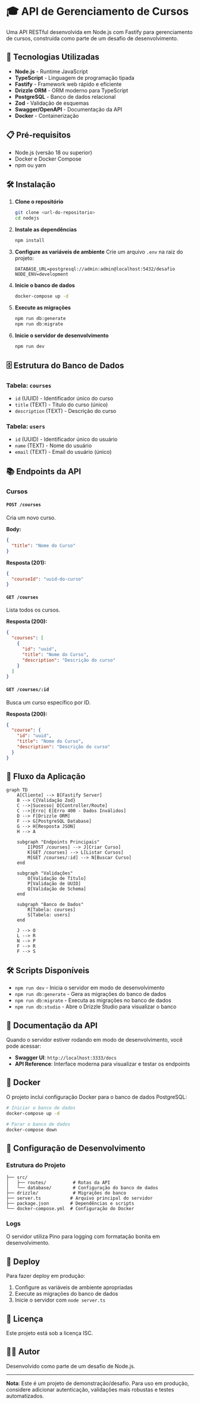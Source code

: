 # 🎓 API de Gerenciamento de Cursos

Uma API RESTful desenvolvida em Node.js com Fastify para gerenciamento de cursos, construída como parte de um desafio de desenvolvimento.

## 🚀 Tecnologias Utilizadas

- **Node.js** - Runtime JavaScript
- **TypeScript** - Linguagem de programação tipada
- **Fastify** - Framework web rápido e eficiente
- **Drizzle ORM** - ORM moderno para TypeScript
- **PostgreSQL** - Banco de dados relacional
- **Zod** - Validação de esquemas
- **Swagger/OpenAPI** - Documentação da API
- **Docker** - Containerização

## 📋 Pré-requisitos

- Node.js (versão 18 ou superior)
- Docker e Docker Compose
- npm ou yarn

## 🛠️ Instalação

1. **Clone o repositório**

   ```bash
   git clone <url-do-repositorio>
   cd nodejs
   ```

2. **Instale as dependências**

   ```bash
   npm install
   ```

3. **Configure as variáveis de ambiente**
   Crie um arquivo `.env` na raiz do projeto:

   ```env
   DATABASE_URL=postgresql://admin:admin@localhost:5432/desafio
   NODE_ENV=development
   ```

4. **Inicie o banco de dados**

   ```bash
   docker-compose up -d
   ```

5. **Execute as migrações**

   ```bash
   npm run db:generate
   npm run db:migrate
   ```

6. **Inicie o servidor de desenvolvimento**
   ```bash
   npm run dev
   ```

## 🗄️ Estrutura do Banco de Dados

### Tabela: `courses`

- `id` (UUID) - Identificador único do curso
- `title` (TEXT) - Título do curso (único)
- `description` (TEXT) - Descrição do curso

### Tabela: `users`

- `id` (UUID) - Identificador único do usuário
- `name` (TEXT) - Nome do usuário
- `email` (TEXT) - Email do usuário (único)

## 📚 Endpoints da API

### Cursos

#### `POST /courses`

Cria um novo curso.

**Body:**

```json
{
  "title": "Nome do Curso"
}
```

**Resposta (201):**

```json
{
  "courseId": "uuid-do-curso"
}
```

#### `GET /courses`

Lista todos os cursos.

**Resposta (200):**

```json
{
  "courses": [
    {
      "id": "uuid",
      "title": "Nome do Curso",
      "description": "Descrição do curso"
    }
  ]
}
```

#### `GET /courses/:id`

Busca um curso específico por ID.

**Resposta (200):**

```json
{
  "course": {
    "id": "uuid",
    "title": "Nome do Curso",
    "description": "Descrição do curso"
  }
}
```

## 🔄 Fluxo da Aplicação

```mermaid
graph TD
    A[Cliente] --> B[Fastify Server]
    B --> C{Validação Zod}
    C -->|Sucesso| D[Controller/Route]
    C -->|Erro| E[Erro 400 - Dados Inválidos]
    D --> F[Drizzle ORM]
    F --> G[PostgreSQL Database]
    G --> H[Resposta JSON]
    H --> A

    subgraph "Endpoints Principais"
        I[POST /courses] --> J[Criar Curso]
        K[GET /courses] --> L[Listar Cursos]
        M[GET /courses/:id] --> N[Buscar Curso]
    end

    subgraph "Validações"
        O[Validação de Título]
        P[Validação de UUID]
        Q[Validação de Schema]
    end

    subgraph "Banco de Dados"
        R[Tabela: courses]
        S[Tabela: users]
    end

    J --> O
    L --> R
    N --> P
    F --> R
    F --> S
```

## 🛠️ Scripts Disponíveis

- `npm run dev` - Inicia o servidor em modo de desenvolvimento
- `npm run db:generate` - Gera as migrações do banco de dados
- `npm run db:migrate` - Executa as migrações no banco de dados
- `npm run db:studio` - Abre o Drizzle Studio para visualizar o banco

## 📖 Documentação da API

Quando o servidor estiver rodando em modo de desenvolvimento, você pode acessar:

- **Swagger UI**: `http://localhost:3333/docs`
- **API Reference**: Interface moderna para visualizar e testar os endpoints

## 🐳 Docker

O projeto inclui configuração Docker para o banco de dados PostgreSQL:

```bash
# Iniciar o banco de dados
docker-compose up -d

# Parar o banco de dados
docker-compose down
```

## 🔧 Configuração de Desenvolvimento

### Estrutura do Projeto

```
├── src/
│   ├── routes/          # Rotas da API
│   └── database/        # Configuração do banco de dados
├── drizzle/             # Migrações do banco
├── server.ts           # Arquivo principal do servidor
├── package.json        # Dependências e scripts
└── docker-compose.yml  # Configuração do Docker
```

### Logs

O servidor utiliza Pino para logging com formatação bonita em desenvolvimento.

## 🚀 Deploy

Para fazer deploy em produção:

1. Configure as variáveis de ambiente apropriadas
2. Execute as migrações do banco de dados
3. Inicie o servidor com `node server.ts`

## 📝 Licença

Este projeto está sob a licença ISC.

## 👨‍💻 Autor

Desenvolvido como parte de um desafio de Node.js.

---

**Nota**: Este é um projeto de demonstração/desafio. Para uso em produção, considere adicionar autenticação, validações mais robustas e testes automatizados.
